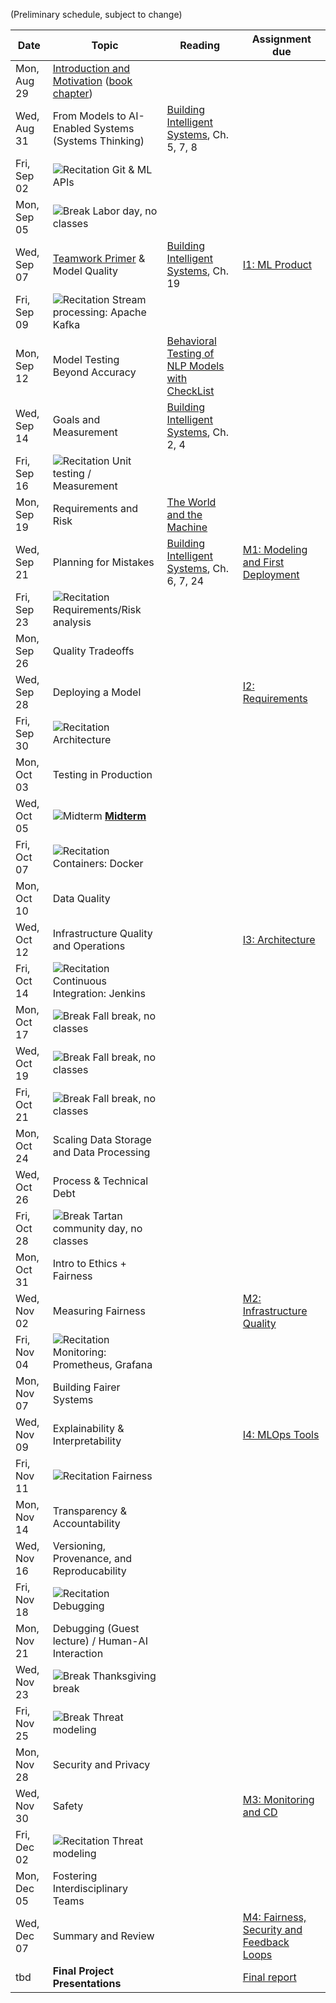 
(Preliminary schedule, subject to change)


| Date  | Topic | Reading | Assignment due |
| -     | -     | -       | -              |
| Mon, Aug 29 | [Introduction and Motivation](https://ckaestne.github.io/seai/F2022/slides/01_introduction/intro.html) ([book chapter](https://ckaestne.medium.com/introduction-to-machine-learning-in-production-eef7427426f1)) | |  |
| Wed, Aug 31 | From Models to AI-Enabled Systems (Systems Thinking)  | [Building Intelligent Systems](https://cmu.primo.exlibrisgroup.com/permalink/01CMU_INST/6lpsnm/alma991019649190004436), Ch. 5, 7, 8 |  |
| Fri, Sep 02 | ![Recitation](https://img.shields.io/badge/-rec-yellow.svg) Git & ML APIs | |  |
| Mon, Sep 05 | ![Break](https://img.shields.io/badge/-break-red.svg) Labor day, no classes | |  |
| Wed, Sep 07 | [Teamwork Primer](https://ckaestne.github.io/seai/F2022/slides/03a_teamwork/teams.html) & Model Quality | [Building Intelligent Systems](https://cmu.primo.exlibrisgroup.com/permalink/01CMU_INST/6lpsnm/alma991019649190004436), Ch. 19 | [I1: ML Product](https://github.com/ckaestne/seai/blob/F2022/assignments/I1_mlproduct.md) |
| Fri, Sep 09 | ![Recitation](https://img.shields.io/badge/-rec-yellow.svg) Stream processing: Apache Kafka | |  |
| Mon, Sep 12 | Model Testing Beyond Accuracy | [Behavioral Testing of NLP Models with CheckList](https://homes.cs.washington.edu/~wtshuang/static/papers/2020-acl-checklist.pdf) |  |
| Wed, Sep 14 | Goals and Measurement | [Building Intelligent Systems](https://cmu.primo.exlibrisgroup.com/permalink/01CMU_INST/6lpsnm/alma991019649190004436), Ch. 2, 4 |  |
| Fri, Sep 16 | ![Recitation](https://img.shields.io/badge/-rec-yellow.svg) Unit testing / Measurement | |  |
| Mon, Sep 19 | Requirements and Risk | [The World and the Machine](http://mcs.open.ac.uk/mj665/icse17kn.pdf) |  |
| Wed, Sep 21 | Planning for Mistakes | [Building Intelligent Systems](https://cmu.primo.exlibrisgroup.com/permalink/01CMU_INST/6lpsnm/alma991019649190004436), Ch. 6, 7, 24 | [M1: Modeling and First Deployment](https://github.com/ckaestne/seai/blob/F2022/assignments/project.md#milestone-1-recommendation-model-and-first-deployment) |
| Fri, Sep 23 | ![Recitation](https://img.shields.io/badge/-rec-yellow.svg) Requirements/Risk analysis | |  |
| Mon, Sep 26 | Quality Tradeoffs | |  |
| Wed, Sep 28 | Deploying a Model | | [I2: Requirements](https://github.com/ckaestne/seai/blob/F2022/assignments/I2_requirements.md) |
| Fri, Sep 30 | ![Recitation](https://img.shields.io/badge/-rec-yellow.svg) Architecture | |  |
| Mon, Oct 03 | Testing in Production | |  |
| Wed, Oct 05 | ![Midterm](https://img.shields.io/badge/-midterm-blue.svg) **[Midterm](https://github.com/ckaestne/seai/tree/F2022/exams)** | |  |
| Fri, Oct 07 | ![Recitation](https://img.shields.io/badge/-rec-yellow.svg) Containers: Docker | |  |
| Mon, Oct 10 | Data Quality | |  |
| Wed, Oct 12 | Infrastructure Quality and Operations | | [I3: Architecture](https://github.com/ckaestne/seai/blob/F2022/assignments/I3_architecture.md) |
| Fri, Oct 14 | ![Recitation](https://img.shields.io/badge/-rec-yellow.svg) Continuous Integration: Jenkins | |  |
| Mon, Oct 17 | ![Break](https://img.shields.io/badge/-break-red.svg) Fall break, no classes | |  |
| Wed, Oct 19 | ![Break](https://img.shields.io/badge/-break-red.svg) Fall break, no classes | |  |
| Fri, Oct 21 | ![Break](https://img.shields.io/badge/-break-red.svg) Fall break, no classes | |  |
| Mon, Oct 24 | Scaling Data Storage and Data Processing | |  |
| Wed, Oct 26 | Process & Technical Debt | |  |
| Fri, Oct 28 | ![Break](https://img.shields.io/badge/-break-red.svg) Tartan community day, no classes | |  |
| Mon, Oct 31 | Intro to Ethics + Fairness | |  |
| Wed, Nov 02 | Measuring Fairness | | [M2: Infrastructure Quality](https://github.com/ckaestne/seai/blob/F2022/assignments/project.md#milestone-2-model-and-infrastructure-quality) |
| Fri, Nov 04 | ![Recitation](https://img.shields.io/badge/-rec-yellow.svg) Monitoring: Prometheus, Grafana | |  |
| Mon, Nov 07 | Building Fairer Systems | |  |
| Wed, Nov 09 | Explainability & Interpretability | | [I4: MLOps Tools](https://github.com/ckaestne/seai/blob/F2022/assignments/I4_mlops_tools.md) |
| Fri, Nov 11 | ![Recitation](https://img.shields.io/badge/-rec-yellow.svg) Fairness | |  |
| Mon, Nov 14 | Transparency & Accountability | |  |
| Wed, Nov 16 | Versioning, Provenance, and Reproducability | |  |
| Fri, Nov 18 | ![Recitation](https://img.shields.io/badge/-rec-yellow.svg) Debugging | |  |
| Mon, Nov 21 | Debugging (Guest lecture) / Human-AI Interaction | |  |
| Wed, Nov 23 | ![Break](https://img.shields.io/badge/-break-red.svg) Thanksgiving break | |  |
| Fri, Nov 25 | ![Break](https://img.shields.io/badge/-break-red.svg) Threat modeling | |  |
| Mon, Nov 28 | Security and Privacy | |  |
| Wed, Nov 30 | Safety | | [M3: Monitoring and CD](https://github.com/ckaestne/seai/blob/F2022/assignments/project.md#milestone-3-monitoring-and-continuous-deployment) |
| Fri, Dec 02 | ![Recitation](https://img.shields.io/badge/-rec-yellow.svg) Threat modeling | |  |
| Mon, Dec 05 | Fostering Interdisciplinary Teams | |  |
| Wed, Dec 07 | Summary and Review | | [M4: Fairness, Security and Feedback Loops](https://github.com/ckaestne/seai/blob/F2022/assignments/project.md#milestone-4-fairness-security-and-feedback-loops) |
| tbd | **Final Project Presentations** | | [Final report](https://github.com/ckaestne/seai/blob/F2022/assignments/project.md#final-report-and-presentation) |